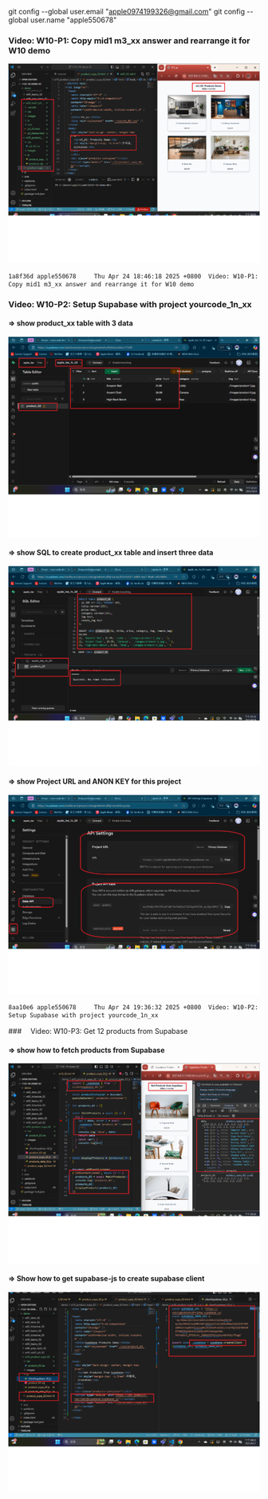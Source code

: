 git config --global user.email "apple0974199326@gmail.com"
git config --global user.name "apple550678"

### Video: W10-P1: Copy mid1 m3_xx answer and rearrange it for W10 demo

![](w10-p1.png)

```
1a8f36d apple550678     Thu Apr 24 18:46:18 2025 +0800  Video: W10-P1: Copy mid1 m3_xx answer and rearrange it for W10 demo
```

### Video: W10-P2: Setup Supabase with project yourcode_1n_xx

#### => show product_xx table with 3 data

![](w10-p2-1.png)

#### => show SQL to create product_xx table and insert three data

![](w10-p2-2.png)

#### => show Project URL and ANON KEY for this project

![](w10-p2-3.png)

```
8aa10e6 apple550678     Thu Apr 24 19:36:32 2025 +0800  Video: W10-P2: Setup Supabase with project yourcode_1n_xx
```

###　 Video: W10-P3: Get 12 products from Supabase

#### => show how to fetch products from Supabase

![](w10-p3-1.png)

#### => Show how to get supabase-js to create supabase client

![](w10-p3-2.png)

```

```
